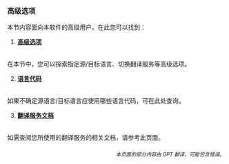### 高级选项

本节内容面向本软件的高级用户。在此您可以找到：

1. [**高级选项**](./advanced.md)
<br>
在本节中，您可以探索指定源/目标语言、切换翻译服务等高级选项。

2. [**语言代码**](./Language-Codes.md)
<br>
如果不确定源语言/目标语言应使用哪些语言代码，可在此处查询。

3. [**翻译服务文档**](./Documentation-of-Translation-Services.md)
<br>
如需查阅您所使用的翻译服务的相关文档，请参考此页面。

<div align="right"> 
<h6><small>本页面的部分内容由 GPT 翻译，可能包含错误。</small></h6>